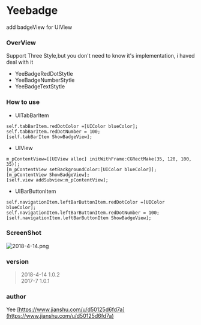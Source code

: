 # Yeebadge

add badgeView for UIView

### OverView

Support Three Style,but you don't need to know it's implementation, i  haved deal with it

  *   YeeBadgeRedDotStytle
  *   YeeBadgeNumberStytle
  *   YeeBadgeTextStytle
  
### How to use

 * UITabBarItem
 ```
 self.tabBarItem.redDotColor =[UIColor blueColor];
 self.tabBarItem.redDotNumber = 100;
 [self.tabBarItem ShowBadgeView];
 ```
 * UIView
 ```
 m_pContentView=[[UIView alloc] initWithFrame:CGRectMake(35, 120, 100, 35)];
 [m_pContentView setBackgroundColor:[UIColor blueColor]];
 [m_pContentView ShowBadgeView];
 [self.view addSubview:m_pContentView];
 ```
 
 * UIBarButtonItem
 ```
 self.navigationItem.leftBarButtonItem.redDotColor =[UIColor blueColor];
 self.navigationItem.leftBarButtonItem.redDotNumber = 100;
 [self.navigationItem.leftBarButtonItem ShowBadgeView];
 ```
 ### ScreenShot
 
 ![2018-4-14.png](https://upload-images.jianshu.io/upload_images/1488651-1e7d181761279bb9.png?imageMogr2/auto-orient/strip%7CimageView2/2/w/1240)
 
 ### version
 >  2018-4-14   1.0.2 <br>
 > 2017-7       1.0.1
###  author
  Yee
 [https://www.jianshu.com/u/d50125d6fd7a](https://www.jianshu.com/u/d50125d6fd7a)





